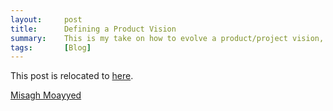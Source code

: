 ```yaml
---
layout:     post
title:      Defining a Product Vision
summary:    This is my take on how to evolve a product/project vision, and lessons I have learned.
tags:       [Blog]
---
```


This post is relocated to [here](https://fawnoos.com/2016/08/24/soft-evolution/).

[Misagh Moayyed](https://fawnoos.com)
